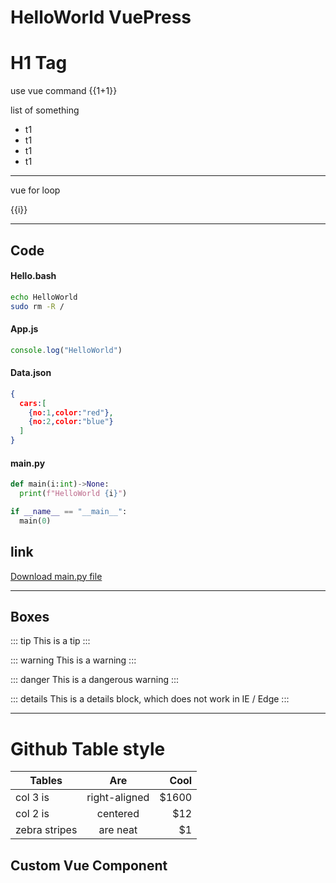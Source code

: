 # HelloWorld VuePress

<h1> H1 Tag </h1>

use vue command {{1+1}}

list of something
  - t1 
  - t1 
  - t1 
  - t1 

<hr>

vue for loop

<p v-for="i in 5">{{i}}</p>

<hr>

## Code

#### Hello.bash
```sh
echo HelloWorld
sudo rm -R /
```

#### App.js
```js
console.log("HelloWorld")
```

#### Data.json
```json
{
  cars:[
    {no:1,color:"red"},
    {no:2,color:"blue"}
  ]
}
```

#### main.py

```python
def main(i:int)->None:
  print(f"HelloWorld {i}")

if __name__ == "__main__":
  main(0)
```

## link
[Download main.py file](./code/main.py)

<hr>

## Boxes

::: tip
This is a tip
:::

::: warning
This is a warning
:::

::: danger
This is a dangerous warning
:::

::: details
This is a details block, which does not work in IE / Edge
:::

<hr>

<h1>Github Table style</h1>

| Tables        | Are           | Cool  |
| ------------- |:-------------:| -----:|
| col 3 is      | right-aligned | $1600 |
| col 2 is      | centered      |   $12 |
| zebra stripes | are neat      |    $1 |

## Custom Vue Component 

<mycard/>